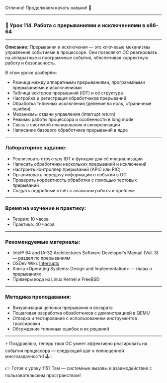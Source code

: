 Отлично! Продолжаем качать навыки! 🚀

---

### 🔹 Урок 114. Работа с прерываниями и исключениями в x86-64

---

**Описание:**
Прерывания и исключения — это ключевые механизмы управления событиями в процессоре. Они позволяют ОС реагировать на аппаратные и программные события, обеспечивая корректную работу и безопасность.

В этом уроке разберём:

* Разница между аппаратными прерываниями, программными прерываниями и исключениями
* Таблица векторов прерываний (IDT) и её структура
* Настройка и регистрация обработчиков прерываний
* Обработка типичных исключений (деление на ноль, страничные ошибки)
* Механизмы отдачи управления (interrupt return)
* Режимы работы процессора и особенности в long mode
* Связь с системой планирования и синхронизации
* Написание базового обработчика прерываний в ядре

---

### Лабораторное задание:

* Реализовать структуру IDT и функции для её инициализации
* Написать обработчики нескольких прерываний и исключений
* Настроить контроллер прерываний (APIC или PIC)
* Организовать передачу информации о событии в ОС
* Проверить корректность обработки с помощью тестовых прерываний
* Создать подробный отчёт с анализом работы и проблем

---

### Время на изучение и практику:

* Теория: 10 часов
* Практика: 40 часов

---

### Рекомендуемые материалы:

* Intel® 64 and IA-32 Architectures Software Developer’s Manual (Vol. 3) — раздел по прерываниям
* OSDev Wiki: [Interrupts](https://wiki.osdev.org/Interrupts)
* Книга «Operating Systems: Design and Implementation» — главы о прерываниях
* Примеры кода из Linux Kernel и FreeBSD

---

### Методика преподавания:

* Визуализация цепочки прерывания и возврата
* Пошаговая разработка обработчиков с демонстрацией в QEMU
* Отладка и тестирование с использованием инструментов трассировки
* Обсуждение типичных ошибок и их решений

---

⚡ Поздравляю, теперь твоя ОС умеет эффективно реагировать на события процессора — следующий шаг к полноценной многозадачности! 🕹️💡

👉 Готов к уроку 115? Там — системные вызовы и взаимодействие с пользовательским пространством!
